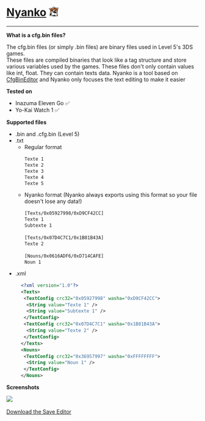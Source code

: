 # [Nyanko](https://github.com/Tiniifan/Nyanko/releases/tag/latest) <img src="https://github.com/Tiniifan/Nyanko/blob/main/Nyanko/Icon/Icon.png" alt="Logo" width="5%">

__________________________________________________________________________

**What is a cfg.bin files?**

The cfg.bin files (or simply .bin files) are binary files used in Level 5's 3DS games.  
These files are compiled binaries that look like a tag structure and store various variables used by the games.
These files don't only contain values like int, float. They can contain texts data. 
Nyanko is a tool based on [CfgBinEditor](https://github.com/Tiniifan/CfgBinEditor) and Nyanko only focuses the text editing to make it easier

**Tested on**
- Inazuma Eleven Go ✅
- Yo-Kai Watch 1 ✅

**Supported files**
- .bin and .cfg.bin (Level 5)
- .txt  
  - Regular format
    ```
    Texte 1
    Texte 2
    Texte 3
    Texte 4
    Texte 5
    ```
  - Nyanko format (Nyanko always exports using this format so your file doesn't lose any data!)
    ```
    [Texts/0x05927998/0xD9CF42CC] 
    Texte 1
    Subtexte 1
    
    [Texts/0x07D4C7C1/0x1B81B43A] 
    Texte 2
    
    [Nouns/0x0616ADF6/0xD714CAFE] 
    Noun 1
    ```
- .xml
  ```xml
    <?xml version="1.0"?>
    <Texts>
     <TextConfig crc32="0x05927998" washa="0xD9CF42CC">
      <String value="Texte 1" />
      <String value="Subtexte 1" />
     </TextConfig>
     <TextConfig crc32="0x07D4C7C1" washa="0x1B81B43A">
      <String value="Texte 2" />
     </TextConfig>
    </Texts>
    <Nouns>
     <TextConfig crc32="0x36957997" washa="0xFFFFFFFF">
      <String value="Noun 1" />
     </TextConfig>
    </Nouns>
  ```

**Screenshots**

![](https://i.imgur.com/y7RoWB6.png)

[Download the Save Editor](https://github.com/Tiniifan/Nyanko/releases/download/latest/Nyanko.exe)
